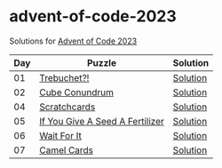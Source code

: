 # advent-of-code-2023

Solutions for [Advent of Code 2023](https://adventofcode.com/2023)

| Day | Puzzle                                                                 | Solution                             |
|-----|------------------------------------------------------------------------|--------------------------------------|
| 01  | [Trebuchet?!](https://adventofcode.com/2023/day/1)                     | [Solution](src/main/kotlin/Day01.kt) |
| 02  | [Cube Conundrum](https://adventofcode.com/2023/day/2)                  | [Solution](src/main/kotlin/Day02.kt) |
| 04  | [Scratchcards](https://adventofcode.com/2023/day/4)                    | [Solution](src/main/kotlin/Day04.kt) |
| 05  | [If You Give A Seed A Fertilizer](https://adventofcode.com/2023/day/5) | [Solution](src/main/kotlin/Day05.kt) |
| 06  | [Wait For It](https://adventofcode.com/2023/day/6)                     | [Solution](src/main/kotlin/Day06.kt) |
| 07  | [Camel Cards](https://adventofcode.com/2023/day/7)                     | [Solution](src/main/kotlin/Day07.kt) |